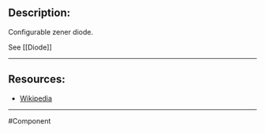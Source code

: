 ## Description:

Configurable zener diode.

See [[Diode]]

---

## Resources:

- [Wikipedia](https://en.wikipedia.org/wiki/Zener_diode)

---

#Component 
